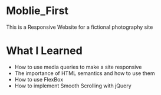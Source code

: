 # Moblie_First

This is a Responsive Website for a fictional photography site

# What I Learned

* How to use media queries to make a site responsive
* The importance of HTML semantics and how to use them
* How to use FlexBox
* How to implement Smooth Scrolling with jQuery
